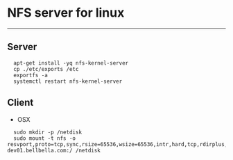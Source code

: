 # NFS server for linux
----------------------

## Server
```
  apt-get install -yq nfs-kernel-server
  cp ./etc/exports /etc
  exportfs -a
  systemctl restart nfs-kernel-server
```

## Client

- OSX
```
  sudo mkdir -p /netdisk
  sudo mount -t nfs -o resvport,proto=tcp,sync,rsize=65536,wsize=65536,intr,hard,tcp,rdirplus,readahead=128 dev01.bellbella.com:/ /netdisk
```
